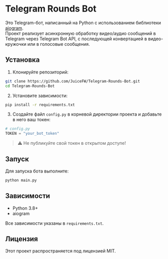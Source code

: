 
# Telegram Rounds Bot

Это Telegram-бот, написанный на Python с использованием библиотеки [aiogram](https://github.com/aiogram/aiogram).  
Проект реализует асинхронную обработку видео/аудио сообщений в Telegram через Telegram Bot API, с последующей конвертацией в видео-кружочки или в голосовые сообщения.

## Установка

1. Клонируйте репозиторий:

```bash
git clone https://github.com/JuiceFW/Telegram-Rounds-Bot.git
cd Telegram-Rounds-Bot
````

2. Установите зависимости:

```bash
pip install -r requirements.txt
```

3. Создайте файл `config.py` в корневой директории проекта и добавьте в него ваш токен:

```python
# config.py
TOKEN = "your_bot_token"
```

> ⚠️ Не публикуйте свой токен в открытом доступе!

## Запуск

Для запуска бота выполните:

```bash
python main.py
```

## Зависимости

* Python 3.8+
* aiogram

Все зависимости указаны в `requirements.txt`.

## Лицензия

Этот проект распространяется под лицензией MIT.